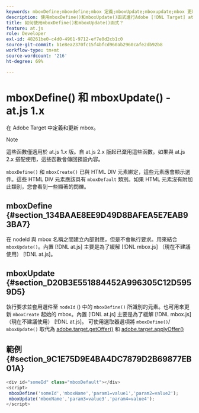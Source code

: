 ```yaml
---
keywords: mboxDefine;mboxdefine;mbox 定義;mboxUpdate;mboxupdate;mbox 更新;at.js;函數;函數
description: 使用mboxDefine()和mboxUpdate()函式進行Adobe [!DNL Target] at.js JavaScript庫以定義或更新mbox。 (at.js 1.x)
title: 如何使用mboxDefine()和mboxUpdate()函式？
feature: at.js
role: Developer
exl-id: 48261be0-c4d0-4961-9712-ef7e0d2cb1c0
source-git-commit: b1e8ea2370fc15f4bfcd960ab2960cafe2db92b8
workflow-type: tm+mt
source-wordcount: '216'
ht-degree: 69%

---
```


# mboxDefine() 和 mboxUpdate() - at.js 1.x

在 Adobe Target 中定義和更新 mbox。

>[!NOTE]
>
>這些函數僅適用於 at.js 1.*x* 版。自 at.js 2.x 版起已棄用這些函數。如果與 at.js 2.x 搭配使用，這些函數會傳回預設內容。

`mboxDefine()` 和 `mboxCreate()` 已與 HTML DIV 元素綁定，這些元素應會顯示選件。這些 HTML DIV 元素應該具有 `mboxDefault` 類別。如果 HTML 元素沒有附加此類別，您會看到一些顯著的閃爍。

## mboxDefine {#section_134BAAE8EE9D49D8BAFEA5E7EAB93BA7}

在 nodeId 與 mbox 名稱之間建立內部對應，但是不會執行要求。用來結合 `mboxUpdate()`。內置 [!DNL at.js] 主要是為了緩解 [!DNL mbox.js] （現在不建議使用） [!DNL at.js]。

## mboxUpdate {#section_D20B3E551884452A996305C12D5959D5}

執行要求並套用選件至 `nodeId` () 中的 `mboxDefine()` 所識別的元素。也可用來更新 `mboxCreate` 起始的 mbox。內置 [!DNL at.js] 主要是為了緩解 [!DNL mbox.js] （現在不建議使用） [!DNL at.js]。 可使用選取器選項將 `mboxDefine()`/ `mboxUpdate()` 取代為 [adobe.target.getOffer()](https://developer.adobe.com/target/implement/client-side/atjs/atjs-functions/adobe-target-getoffer/) 和 [adobe.target.applyOffer()](https://developer.adobe.com/target/implement/client-side/atjs/atjs-functions/adobe-target-applyoffer/) 

## 範例 {#section_9C1E75D9E4BA4DC7879D2B69877EB01A}

```javascript
<div id="someId" class="mboxDefault"></div> 
<script> 
 mboxDefine('someId','mboxName','param1=value1','param2=value2'); 
 mboxUpdate('mboxName','param3=value3','param4=value4'); 
</script>
```
